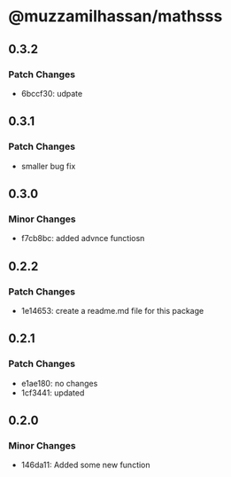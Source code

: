 # @muzzamilhassan/mathsss

## 0.3.2

### Patch Changes

- 6bccf30: udpate

## 0.3.1

### Patch Changes

- smaller bug fix

## 0.3.0

### Minor Changes

- f7cb8bc: added advnce functiosn

## 0.2.2

### Patch Changes

- 1e14653: create a readme.md file for this package

## 0.2.1

### Patch Changes

- e1ae180: no changes
- 1cf3441: updated

## 0.2.0

### Minor Changes

- 146da11: Added some new function
